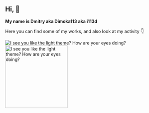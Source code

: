 ## Hi, 👋 

**My name is Dmitry aka Dimoka113 aka i113d**

Here you can find some of my works, and also look at my activity 👇

<picture>
  <source media="(prefers-color-scheme: dark)" srcset="https://i113d.ru/filnalstat">
  <img align="top" 
    alt="I see you like the light theme? How are your eyes doing?" src="https://github-readme-stats.vercel.app/api?username=Dimoka113&show_icons=true&hide_border=true&border_radius=12&include_all_commits=true&title_color=007BFF&text_color=333333&icon_color=66C2FF&bg_color=85,F0F8FF,E6F7FF,CCEDFF,F3F0FF">
</picture>

<!--
<picture>
  <source media="(prefers-color-scheme: dark)" srcset="https://github-readme-stats.vercel.app/api?username=Dimoka113&show_icons=true&hide_border=true&border_radius=12&include_all_commits=true&title_color=007BFF&text_color=FFFFFF&icon_color=0099FF&bg_color=85,000814,001F3F,003366,002244">
  <img align="top" alt="I see you like the light theme? How are your eyes doing?" src="https://github-readme-stats.vercel.app/api?username=Dimoka113&show_icons=true&border_radius=12&include_all_commits=true">
</picture>
-->

<picture>
  <source media="(prefers-color-scheme: dark)" srcset="https://i113d.ru/finaltest2">
  <img height=200 alt="I see you like the light theme? How are your eyes doing?" src="https://github-readme-stats.vercel.app/api/top-langs/?username=Dimoka113&hide_border=true&hide_progress=false&border_radius=12&include_all_commits=true&title_color=007BFF&text_color=333333&icon_color=66C2FF&bg_color=85,F0F8FF,E6F7FF,CCEDFF,F3F0FF">
</picture>

<!--
**Dimoka113/Dimoka113** is a ✨ _special_ ✨ repository because its `README.md` (this file) appears on your GitHub profile.

Here are some ideas to get you started:

- 🔭 I’m currently working on ...
- 🌱 I’m currently learning ...
- 👯 I’m looking to collaborate on ...
- 🤔 I’m looking for help with ...
- 💬 Ask me about ...
- 📫 How to reach me: ...
- 😄 Pronouns: ...
- ⚡ Fun fact: ...
-->
